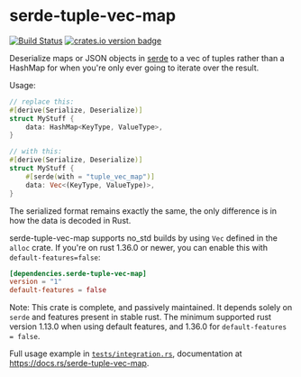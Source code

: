 serde-tuple-vec-map
================
[![Build Status][travis-image]][travis-builds]
[![crates.io version badge][cratesio-badge]][cratesio-page]

Deserialize maps or JSON objects in [serde] to a vec of tuples rather than a
HashMap for when you're only ever going to iterate over the result.

Usage:

```rust
// replace this:
#[derive(Serialize, Deserialize)]
struct MyStuff {
    data: HashMap<KeyType, ValueType>,
}

// with this:
#[derive(Serialize, Deserialize)]
struct MyStuff {
    #[serde(with = "tuple_vec_map")]
    data: Vec<(KeyType, ValueType)>,
}
```

The serialized format remains exactly the same, the only difference is in how
the data is decoded in Rust.

serde-tuple-vec-map supports no_std builds by using `Vec` defined in the `alloc`
crate. If you're on rust 1.36.0 or newer, you can enable this with
`default-features=false`:

```toml
[dependencies.serde-tuple-vec-map]
version = "1"
default-features = false
```

Note: This crate is complete, and passively maintained. It depends solely on
`serde` and features present in stable rust. The minimum supported rust
version 1.13.0 when using default features, and 1.36.0 for
`default-features = false`.

Full usage example in [`tests/integration.rs`][example], documentation at
https://docs.rs/serde-tuple-vec-map.

[travis-image]: https://travis-ci.org/daboross/serde-tuple-vec-map.svg?branch=master
[travis-builds]: https://travis-ci.org/daboross/serde-tuple-vec-map
[serde]: https://github.com/serde-rs/serde/
[cratesio-badge]: http://meritbadge.herokuapp.com/serde-tuple-vec-map
[cratesio-page]: https://crates.io/crates/serde-tuple-vec-map
[example]: https://github.com/daboross/serde-tuple-vec-map/blob/1.0.1/tests/integration.rs
